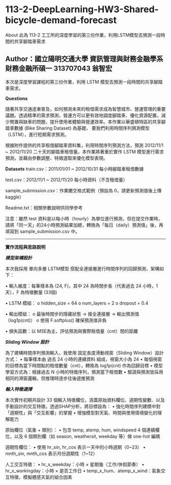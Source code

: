 # 113-2-DeepLearning-HW3-Shared-bicycle-demand-forecast
About 此為 113-2 工工所的深度學習的第三份作業，利用LSTM模型去預測一段時間的共享腳踏車需求

## Author：國立陽明交通大學 資訊管理與財務金融學系財務金融所碩一 313707043 翁智宏

本次是深度學習課程的第三份作業，利用 LSTM 模型去預測一段時間的共享腳踏車需求。

**Questions**

隨著共享交通逐漸普及，如何預測未來的租借需求成為智慧城市、營運管理的重要議題。透過精準的需求預測，營運方可以更有效地調度腳踏車、優化資源配置，減少閒置與缺車的問題，提升使用者體驗與營運效率。本作業以華盛頓特區的共享腳踏車數據 (Bike Sharing Dataset) 為基礎，
要我們利用時間序列預測模型（LSTM），進行短期需求預測。 

根據附件提供的共享租借腳踏車資料集，利用時間序列預測方法，預測 2012/11/1 ~ 2012/11/20 二十天的腳踏車租借量。本作業將著重於實作 LSTM 模型進行需求預測，並藉由參數調整、特徵選取來優化模型表現。

**Datasets**
train.csv：2011/01/01 ~ 2012/10/31 每小時腳踏車租借數據 

test.csv：2012/11/1 ~ 2012/11/20 每小時資料（不含租借量）

sample_submission.csv：作業繳交格式範例（預設為 0，請更新預測值後上傳kaggle） 

Readme.txt：相關參數說明供同學參考

注意：雖然 test 資料是以每小時（hourly）為單位進行預測，但在提交作業時，請將「同一天」的24小時預測結果加總，轉換為「每日（daily）預測值」後，再填寫到 sample_submission.csv 中。

---

**實作流程與思路說明**

***模型架構設計***

本次我採用 單向多層 LSTM模型 搭配全連接層進行時間序列的回歸預測，架構如下：

•	輸入維度：每筆樣本為 (24, F)，其中 24 為時間步長（代表過去 24 小時，1天），F 為特徵數量 (33個)

•	LSTM 模組：
  o	hidden_size = 64 
  o	num_layers = 2
  o	dropout = 0.4
  
•	輸出模組：
  o	最後時間步的隱藏狀態 → 接全連接層 → 輸出預測值（log1p(cnt)）
  o	使用 F.softplus() 確保預測值非負
  
•	損失函數：以 MSE為主，評估預測與實際租借量（cnt）間的距離

***Sliding Window 設計***

為了建構時間序列預測輸入，我使用 固定長度滑動視窗（Sliding Window）設計方式：
•	每筆樣本由 過去 24 小時的連續資料 組成，視窗大小為 24
•	每個視窗的目標為當下時間點的租借數量（cnt），轉換為 log1p(cnt) 作為回歸目標
•	模型學習方式為：根據過去 N 小時的特徵序列，預測當下租借數
•	驗證與預測皆採用相同的滑窗邏輯，但推理時逐步往後遞推預測

***輸入特徵選擇***

本次實作初期共設計 33 個輸入特徵欄位，涵蓋原始資料欄位、週期性變數、以及手動設計的交互特徵。透過SHAP分析，將目標設為：
•	強化時間序列建模中對「週期性」與「交互影響」的掌握
•	增強模型對天氣、時間與使用情境變化的理解能力

原始欄位（氣象 + 類別）：
•	包含 temp, atemp, hum, windspeed 4 個連續欄位，以及 6 個類別欄（如 season, weathersit, weekday 等）做 one-hot 編碼

週期性欄位：
•	使用 hr_sin, hr_cos 表示一天中的小時週期（0~23）
•	mnth_sin, mnth_cos 表示月份週期性（1~12）

人工交互特徵：
•	hr_x_weekday：小時 × 星期幾（工作/休假節奏）
•	hr_x_workingday：小時 × 是否工作日
•	temp_x_hum、atemp_x_wind：氣象交互特徵，模擬體感天氣的組合因素

